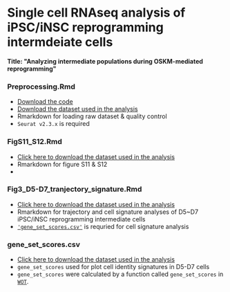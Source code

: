 # Single cell RNAseq analysis of iPSC/iNSC reprogramming intermdeiate cells

__Title: "Analyzing intermediate populations during OSKM-mediated reprogramming"__


### Preprocessing.Rmd
* [Download the code](https://github.com/jeongminha90/scRNAseq/blob/main/Preprocessing.Rmd)
* [Download the dataset used in the analysis](https://figshare.com/s/ecf794cfe2776980f4de)
* Rmarkdown for loading raw dataset & quality control
* `Seurat v2.3.x` is required


### FigS11_S12.Rmd
* [Click here to download the dataset used in the analysis](https://figshare.com/s/2d5e45d42f50dc3c6d9c)
* Rmarkdown for figure S11 & S12
*

### Fig3_D5-D7_tranjectory_signature.Rmd
* [Click here to download the dataset used in the analysis](https://figshare.com/articles/dataset/D5-D7_mipsc_normalized_scaled/13383191)
* Rmarkdown for trajectory and cell signature analyses of D5~D7 iPSC/iNSC reprogramming intermediate cells
* [`'gene_set_scores.csv'`](https://figshare.com/articles/dataset/gene_set_scores_csv/13383212) is requried for cell signature analysis

### gene_set_scores.csv
* [Click here to download the dataset used in the analysis](https://figshare.com/articles/dataset/gene_set_scores_csv/13383212)
* `gene_set_scores` used for plot cell identity signatures in D5-D7 cells</li>
* `gene_set_scores` were calculated by a function called `gene_set_scores` in [`WOT`](https://broadinstitute.github.io/wot/).
